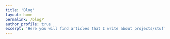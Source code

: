 ```yaml
---
title: 'Blog'
layout: home
permalink: /blog/
author_profile: true
excerpt: 'Here you will find articles that I write about projects/stuff to keep track of what I have been doing.'
---
```

